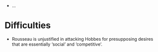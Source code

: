 - ...

#                  Difficulties

- Rousseau is unjustified in attacking Hobbes for presupposing desires that are essentially ‘social’ and ‘competitive’.